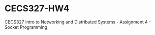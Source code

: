 # CECS327-HW4
CECS327 Intro to Networking and Distributed Systems - Assignment 4 - Socket Programming
